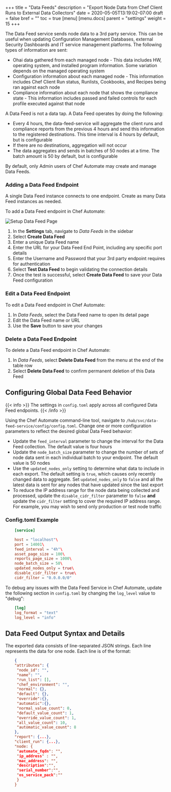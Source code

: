 +++
title = "Data Feeds"
description = "Export Node Data from Chef Client Runs to External Data Collectors"
date = 2020-05-05T13:19:02-07:00
draft = false
bref = ""
toc = true
[menu]
  [menu.docs]
    parent = "settings"
    weight = 15
+++

The Data Feed service sends node data to a 3rd party service.
This can be useful when updating Configuration Management Databases, external Security Dashboards and IT service management platforms.
The following types of information are sent:

- Ohai data gathered from each managed node - This data includes HW, operating system, and installed program information. Some variation depends on the managed operating system
- Configuration information about each managed node - This information includes Chef Client Run status, Runlists, Cookbooks, and Recipes being ran against each node
- Compliance information about each node that shows the compliance state - This information includes passed and failed controls for each profile executed against that node

A Data Feed is not a data tap.
A Data Feed operates by doing the following:

- Every 4 hours, the data-feed-service will aggregate the client runs and compliance reports from the previous 4 hours and send this information to the registered destinations. This time interval is 4 hours by default, but is configurable
- If there are no destinations, aggregation will not occur
- The data aggregates and sends in batches of 50 nodes at a time. The batch amount is 50 by default, but is configurable

By default, only Admin users of Chef Automate may create and manage Data Feeds.

### Adding a Data Feed Endpoint

A single Data Feed instance connects to one endpoint.
Create as many Data Feed instances as needed.

To add a Data Feed endpoint in Chef Automate:

![Setup Data Feed Page](/images/docs/filled_form_create_data_feed.png)

1. In the **Settings** tab, navigate to _Data Feeds_ in the sidebar
2. Select **Create Data Feed**
3. Enter a unique Data Feed name
4. Enter the URL for your Data Feed End Point, including any specific port details
5. Enter the Username and Password that your 3rd party endpoint requires for authentication
6. Select **Test Data Feed** to begin validating the connection details
7. Once the test is successful, select **Create Data Feed** to save your Data Feed configuration

### Edit a Data Feed Endpoint

To edit a Data Feed endpoint in Chef Automate:

1. In _Data Feeds_, select the Data Feed name to open its detail page
1. Edit the Data Feed name or URL
1. Use the **Save** button to save your changes

### Delete a Data Feed Endpoint

To delete a Data Feed endpoint in Chef Automate:

1. In _Data Feeds_, select **Delete Data Feed** from the menu at the end of the table row
1. Select **Delete Data Feed** to confirm permanent deletion of this Data Feed

## Configuring Global Data Feed Behavior

{{< info >}}
The settings in `config.toml` apply across all configured Data Feed endpoints.
{{< /info >}}

Using the Chef Automate command-line tool, navigate to `/hab/svc/data-feed-service/config/config.toml`.
Change one or more configuration parameters to reflect the desired global Data Feed behavior:

- Update the `feed_interval` parameter to change the interval for the Data Feed collection. The default value is four hours
- Update the `node_batch_size` parameter to change the number of sets of node data sent in each individual batch to your endpoint. The default value is 50 nodes
- Use the `updated_nodes_only` setting to determine what data to include in each export. The default setting is `true`, which causes only recently changed data to aggregate. Set `updated_nodes_only` to `false` and all the latest data is sent for any nodes that have updated since the last export
- To reduce the IP address range for the node data being collected and processed, update the `disable_cidr_filter` parameter to `false` **and** update the `cidr_filter` setting to cover the required IP address range. For example, you may wish to send only production or test node traffic

### Config.toml Example

```toml
    [service]

    host = "localhost"\
    port = 14001\
    feed_interval = "4h"\
    asset_page_size = 100\
    reports_page_size = 1000\
    node_batch_size = 50\
    updated_nodes_only = true\
    disable_cidr_filter = true\
    cidr_filter = "0.0.0.0/0"
```

To debug any issues with the Data Feed Service in Chef Automate, update the following section in `config.toml` by changing the `log_level` value to "debug":

```toml
    [log]
    log_format = "text"
    log_level = "info"
```

## Data Feed Output Syntax and Details

The exported data consists of line-separated JSON strings.
Each line represents the data for one node.
Each line is of the format:

```json
    {
    "attributes": {
     "node_id": "",
     "name": "",
     "run_list": [],
     "chef_environment": "",
     "normal": {},
     "default": {},
     "override":{},
     "automatic":{},
     "normal_value_count": 0,
     "default_value_count": 1,
     "override_value_count": 1,
     "all_value_count": 10,
     "automatic_value_count": 8
    },
    "report": {...},
    "client_run": {...},
    "node: {
     "automate_fqdn": "",
     "ip_address" : "",
     "mac_address": "",
     "description":"",
     "serial_number":"",
     "os_service_pack":""
     }
    }
```
